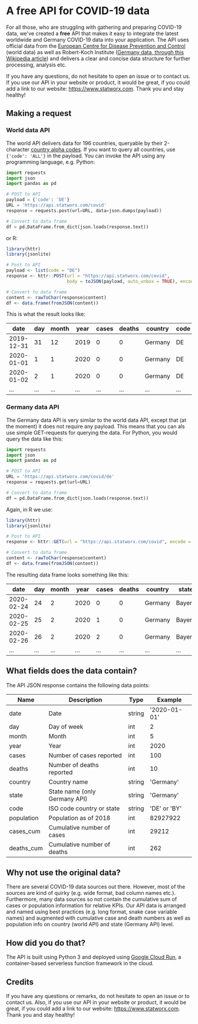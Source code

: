 # A free API for COVID-19 data

For all those, who are struggling with gathering and preparing COVID-19 data, we've created a **free** API that makes it easy to integrate the latest worldwide and Germany COVID-19 data into your application. The API uses official data from the [European Centre for Disease Prevention and Control](https://www.ecdc.europa.eu/en/publications-data/download-todays-data-geographic-distribution-covid-19-cases-worldwide) (world data) as well as Robert-Koch Institute ([Germany data, through this Wikipedia article](https://de.wikipedia.org/wiki/COVID-19-Pandemie_in_Deutschland)) and delivers a clear and concise data structure for further processing, analysis etc.

If you have any questions, do not hesitate to open an issue or to contact us. If you use our API in your website or product, it would be great, if you could add a link to our website: https://www.statworx.com. Thank you and stay healthy!

## Making a request

### World data API

The world API delivers data for 196 countries, queryable by their 2-character [country alpha codes](https://www.iban.com/country-codes). If you want to query all countries, use `{'code': 'ALL'}` in the payload. You can invoke the API using any programming language, e.g. Python:

```python
import requests
import json
import pandas as pd

# POST to API
payload = {'code': 'DE'}
URL = 'https://api.statworx.com/covid'
response = requests.post(url=URL, data=json.dumps(payload))

# Convert to data frame
df = pd.DataFrame.from_dict(json.loads(response.text))
```

or R:

```R
library(httr)
library(jsonlite)

# Post to API
payload <- list(code = "DE")
response <- httr::POST(url = "https://api.statworx.com/covid",
                       body = toJSON(payload, auto_unbox = TRUE), encode = "json")

# Convert to data frame
content <- rawToChar(response$content)
df <- data.frame(fromJSON(content))
```

This is what the result looks like:

| date       | day  | month | year | cases | deaths | country | code | population | cases_cum | deaths_cum |
| ---------- | ---- | ----- | ---- | ----- | ------ | ------- | ---- | ---------- | --------- | ---------- |
| 2019-12-31 | 31   | 12    | 2019 | 0     | 0      | Germany | DE   | 82927922   | 0         | 0          |
| 2020-01-01 | 1    | 1     | 2020 | 0     | 0      | Germany | DE   | 82927922   | 0         | 0          |
| 2020-01-02 | 2    | 1     | 2020 | 0     | 0      | Germany | DE   | 82927922   | 0         | 0          |
| ...        | ...  | ...   | ...  | ...   | ...    | ...     | ...  | ...        | ...       | ...        |

### Germany data API

The Germany data API is very similar to the world data API, except that (at the moment) it does not require any payload. This means that you can als use simple GET-requests for querying the data. For Python, you would query the data like this:

```python
import requests
import json
import pandas as pd

# POST to API
URL = 'https://api.statworx.com/covid/de'
response = requests.get(url=URL)

# Convert to data frame
df = pd.DataFrame.from_dict(json.loads(response.text))
```

Again, in R we use:

```R
library(httr)
library(jsonlite)

# Post to API
response <- httr::GET(url = "https://api.statworx.com/covid", encode = "json")

# Convert to data frame
content <- rawToChar(response$content)
df <- data.frame(fromJSON(content))
```

The resulting data frame looks something like this:

| date       | day  | month | year | cases | deaths | country | state  | code | population | cases_cum | deaths_cum |
| ---------- | ---- | ----- | ---- | ----- | ------ | ------- | ------ | ---- | ---------- | --------- | ---------- |
| 2020-02-24 | 24   | 2     | 2020 | 0     | 0      | Germany | Bayern | BY   | 13077000   | 0         | 0          |
| 2020-02-25 | 25   | 2     | 2020 | 1     | 0      | Germany | Bayern | BY   | 13077000   | 1         | 0          |
| 2020-02-26 | 26   | 2     | 2020 | 2     | 0      | Germany | Bayern | BY   | 13077000   | 3         | 0          |
| ...        | ...  | ...   | ...  | ...   | ...    | ...     | ...    | ...  | ...        | ...       | ...        |


## What fields does the data contain?

The API JSON response contains the following data points:

| Name       | Description                   | Type   | Example      |
| ---------- | ---------------------------   | ------ | ------------ |
| date       | Date                          | string | '2020-01-01' |
| day        | Day of week                   | int    | 2            |
| month      | Month                         | int    | 5            |
| year       | Year                          | int    | 2020         |
| cases      | Number of cases reported      | int    | 100          |
| deaths     | Number of deaths reported     | int    | 10           |
| country    | Country name                  | string | 'Germany'    |
| state      | State name (only Germany API) | string | 'Germany'    |
| code       | ISO code country or state     | string | 'DE' or 'BY' |
| population | Population as of 2018         | int    | 82927922     |
| cases_cum  | Cumulative number of cases    | int    | 29212        |
| deaths_cum | Cumulative number of deaths   | int    | 262          |

##  Why not use the original data?

There are several COVID-19 data sources out there. However, most of the sources are kind of quirky (e.g. wide format, bad column names etc.). Furthermore, many data sources so not contain the cumulative sum of cases or population information for relative KPIs. Our API data is arranged and named using best practices (e.g. long format, snake case variable names) and augmented with cumulative case and death numbers as well as population info on country (world API) and state (Germany API) level.

## How did you do that?

The API is built using Python 3 and deployed using [Google Cloud Run](https://cloud.google.com/run?hl=en), a container-based serverless function framework in the cloud.

## Credits

If you have any questions or remarks, do not hesitate to open an issue or to contact us. Also, if you use our API in your website or product, it would be great, if you could add a link to our website: https://www.statworx.com. Thank you and stay healthy!